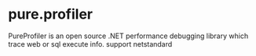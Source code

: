 # pure.profiler
PureProfiler is an open source .NET performance debugging library which trace web or sql execute info.
support netstandard